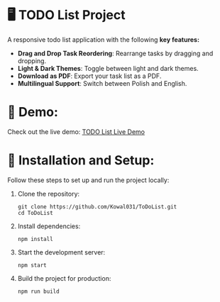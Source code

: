 # 🖥️ TODO List Project

A responsive todo list application with the following **key features:**

- **Drag and Drop Task Reordering**: Rearrange tasks by dragging and dropping.
- **Light & Dark Themes**: Toggle between light and dark themes.
- **Download as PDF**: Export your task list as a PDF.
- **Multilingual Support**: Switch between Polish and English.

# 🚀 Demo:

  Check out the live demo: [TODO List Live Demo](https://kowalczyk-maciej-todo-list.netlify.app/)

# 🔧 Installation and Setup:

Follow these steps to set up and run the project locally:

  1. Clone the repository:

         git clone https://github.com/Kowal031/ToDoList.git
         cd ToDoList
     
  2. Install dependencies:

         npm install

  3. Start the development server:

         npm start


  4. Build the project for production:

         npm run build
    

